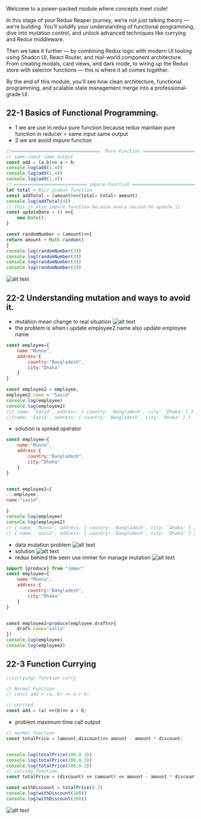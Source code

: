 Welcome to a power-packed module where concepts meet code!



In this stage of your Redux Reaper journey, we’re not just talking theory — we’re building. You’ll solidify your understanding of functional programming, dive into mutation control, and unlock advanced techniques like currying and Redux middleware.



Then we take it further — by combining Redux logic with modern UI tooling using Shadcn UI, React Router, and real-world component architecture. From creating modals, card views, and dark mode, to wiring up the Redux store with selector functions — this is where it all comes together.

By the end of this module, you'll see how clean architecture, functional programming, and scalable state management merge into a professional-grade UI.
## 22-1 Basics of Functional Programming.
- 1 we are use in redux pure function because redux maintain pure function in reducer = same input same output
- 2 we are avoid impure function
```js
//=================================  Pure Function ============================= ===
// same input same output
const add = (a,b)=> a + b;
console.log(add(1,4))
console.log(add(1,4))
console.log(add(1,4))
// =========================== impure Function =================================
let total = 0;// global function 
const addTotal = (amount)=>(total= total+ amount)
console.log(addTotal(4))
// this is also impure function because every second he update it
const updateDate = () =>{
    new Date();
}

const randomNumber = (amount)=>{
return amount + Math.random()
}
console.log(randomNumber(3))
console.log(randomNumber(3))
console.log(randomNumber(3))
console.log(randomNumber(3))
```
![alt text](image.png)

## 22-2 Understanding mutation and ways to avoid it.
- mutation mean change to  real situation
![alt text](image.png)
- the problem is when i update employee2.name also update employee name
```js
const employee={
    name:"Munna",
    address:{
        country:"Bangladesh",
        city:"Dhaka"
    }
}

const employee2 = employee;
employee2.name = "Sazid"
console.log(employee)
console.log(employee2)
//{ name: 'Sazid', address: { country: 'Bangladesh', city: 'Dhaka' } }
//{name: 'Sazid', address: { country: 'Bangladesh', city: 'Dhaka' } }
```
- solution is spread operator
```js
const employee={
    name:"Munna",
    address:{
        country:"Bangladesh",
        city:"Dhaka"
    }
}


const employee2={
...employee,
name:"sazid",

}
console.log(employee)
console.log(employee2)
// { name: 'Munna', address: { country: 'Bangladesh', city: 'Dhaka' } }
// { name: 'sazid', address: { country: 'Bangladesh', city: 'Dhaka' } }
```
- data mutation problem
![alt text](image-2.png)
- solution 
![alt text](image-3.png) 
- redux behind the seen use immer for manage mutation
![alt text](image-4.png)
```js
import {produce} from "immer"
const employee={
    name:"Munna",
    address:{
        country:"Bangladesh",
        city:"Dhaka"
    }
}


const employee2=produce(employee,draft=>{
    draft.name="sollu"
})
console.log(employee)
console.log(employee2)
```
## 22-3 Function Currying

```js
//currying/ function curry

// Normal Function
// const add = (a, b) => a + b;

// curried
const add = (a) =>(b)=> a + b;
```
- problem maximum time call output
```js
// normal function
const totalPrice = (amount,discount)=> amount - amount * discount;


console.log(totalPrice(100,0.3))
console.log(totalPrice(300,0.3))
console.log(totalPrice(500,0.3))
// curring function
const totalPrice = (discount) => (amount) => amount - amount * discount;

const withDiscount = totalPrice(0.3)
console.log(withDiscount(100))
console.log(withDiscount(200))

```

![alt text](image-5.png)